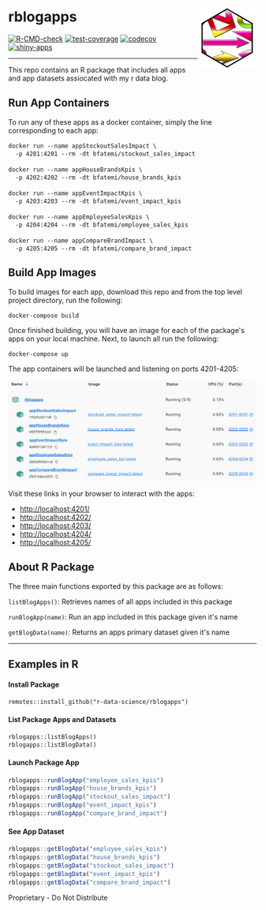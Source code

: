 # rblogapps <img src="man/figures/logo.png" align="right" height="120"/>

<!-- badges: start -->

[![R-CMD-check](https://github.com/r-data-science/rblogapps/actions/workflows/R-CMD-check.yaml/badge.svg?branch=main)](https://github.com/r-data-science/rblogapps/actions/workflows/R-CMD-check.yaml)
[![test-coverage](https://github.com/r-data-science/rblogapps/actions/workflows/test-coverage.yaml/badge.svg?branch=main)](https://github.com/r-data-science/rblogapps/actions/workflows/test-coverage.yaml)
[![codecov](https://codecov.io/gh/r-data-science/rnnblogapps/graph/badge.svg?token=4gg0ETS2w5)](https://codecov.io/gh/r-data-science/rblogapps)
[![shiny-apps](https://github.com/r-data-science/rblogapps/actions/workflows/shiny-apps.yaml/badge.svg?branch=main)](https://github.com/r-data-science/rblogapps/actions/workflows/shiny-apps.yaml)

<!-- badges: end -->

------------------------------------------------------------------------

This repo contains an R package that includes all apps and app datasets
assiocated with my r data blog.

## Run App Containers

To run any of these apps as a docker container, simply the line
corresponding to each app:

```{bash}
docker run --name appStockoutSalesImpact \
  -p 4201:4201 --rm -dt bfatemi/stockout_sales_impact

docker run --name appHouseBrandsKpis \
  -p 4202:4202 --rm -dt bfatemi/house_brands_kpis

docker run --name appEventImpactKpis \
  -p 4203:4203 --rm -dt bfatemi/event_impact_kpis

docker run --name appEmployeeSalesKpis \
  -p 4204:4204 --rm -dt bfatemi/employee_sales_kpis

docker run --name appCompareBrandImpact \
  -p 4205:4205 --rm -dt bfatemi/compare_brand_impact
```

## Build App Images

To build images for each app, download this repo and from the top level
project directory, run the following:

```{bash}
docker-compose build
```

Once finished building, you will have an image for each of the package's
apps on your local machine. Next, to launch all run the following:

```{bash}
docker-compose up
```

The app containers will be launched and listening on ports 4201-4205:

![](inst/www/images/clipboard-3822203024.png)

Visit these links in your browser to interact with the apps:

-   [http://localhost:4201/](http://localhost:4201/)
-   [http://localhost:4202/](http://localhost:4201/)
-   [http://localhost:4203/](http://localhost:4201/)
-   [http://localhost:4204/](http://localhost:4201/)
-   [http://localhost:4205/](http://localhost:4201/)

## About R Package

The three main functions exported by this package are as follows:

`listBlogApps()`: Retrieves names of all apps included in this package

`runBlogApp(name)`: Run an app included in this package given it's name

`getBlogData(name)`: Returns an apps primary dataset given it's name

------------------------------------------------------------------------

## Examples in R

#### Install Package

```         
remotes::install_github("r-data-science/rblogapps")
```

#### List Package Apps and Datasets

```         
rblogapps::listBlogApps()
rblogapps::listBlogData()
```

#### Launch Package App

``` r
rblogapps::runBlogApp("employee_sales_kpis")
rblogapps::runBlogApp("house_brands_kpis")
rblogapps::runBlogApp("stockout_sales_impact")
rblogapps::runBlogApp("event_impact_kpis")
rblogapps::runBlogApp("compare_brand_impact")
```

#### See App Dataset

``` r
rblogapps::getBlogData("employee_sales_kpis")
rblogapps::getBlogData("house_brands_kpis")
rblogapps::getBlogData("stockout_sales_impact")
rblogapps::getBlogData("event_impact_kpis")
rblogapps::getBlogData("compare_brand_impact")
```

Proprietary - Do Not Distribute
